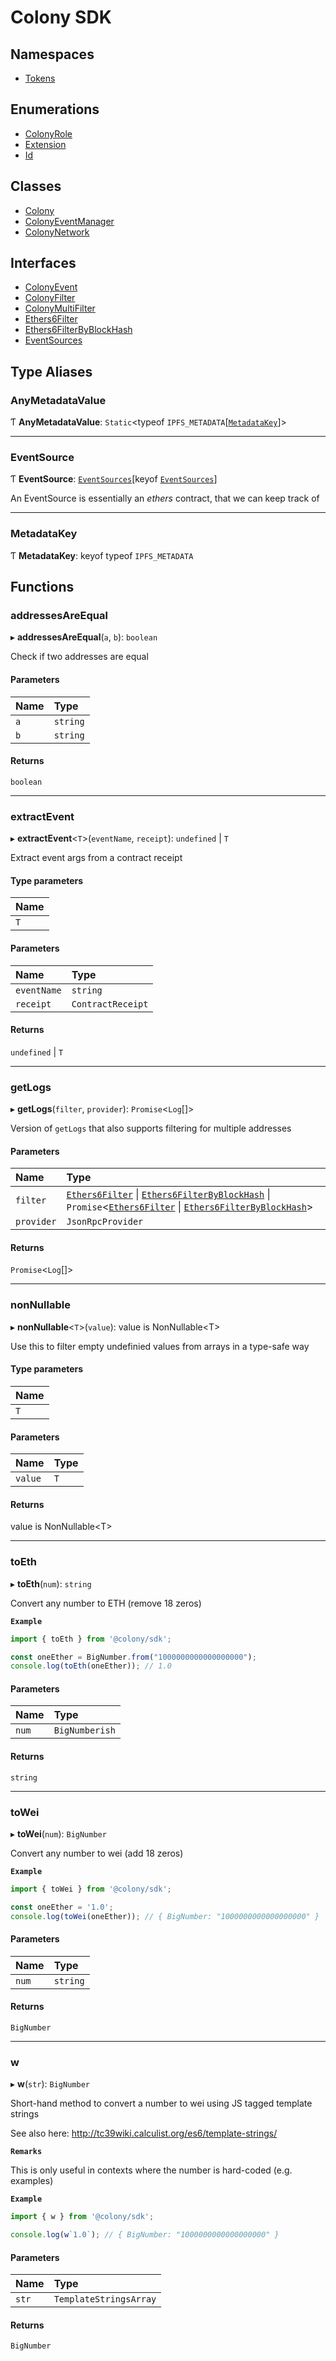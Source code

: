 # Colony SDK

## Namespaces

- [Tokens](modules/Tokens.md)

## Enumerations

- [ColonyRole](enums/ColonyRole.md)
- [Extension](enums/Extension.md)
- [Id](enums/Id.md)

## Classes

- [Colony](classes/Colony.md)
- [ColonyEventManager](classes/ColonyEventManager.md)
- [ColonyNetwork](classes/ColonyNetwork.md)

## Interfaces

- [ColonyEvent](interfaces/ColonyEvent.md)
- [ColonyFilter](interfaces/ColonyFilter.md)
- [ColonyMultiFilter](interfaces/ColonyMultiFilter.md)
- [Ethers6Filter](interfaces/Ethers6Filter.md)
- [Ethers6FilterByBlockHash](interfaces/Ethers6FilterByBlockHash.md)
- [EventSources](interfaces/EventSources.md)

## Type Aliases

### AnyMetadataValue

Ƭ **AnyMetadataValue**: `Static`<typeof `IPFS_METADATA`[[`MetadataKey`](README.md#metadatakey)]\>

___

### EventSource

Ƭ **EventSource**: [`EventSources`](interfaces/EventSources.md)[keyof [`EventSources`](interfaces/EventSources.md)]

An EventSource is essentially an _ethers_ contract, that we can keep track of

___

### MetadataKey

Ƭ **MetadataKey**: keyof typeof `IPFS_METADATA`

## Functions

### addressesAreEqual

▸ **addressesAreEqual**(`a`, `b`): `boolean`

Check if two addresses are equal

#### Parameters

| Name | Type |
| :------ | :------ |
| `a` | `string` |
| `b` | `string` |

#### Returns

`boolean`

___

### extractEvent

▸ **extractEvent**<`T`\>(`eventName`, `receipt`): `undefined` \| `T`

Extract event args from a contract receipt

#### Type parameters

| Name |
| :------ |
| `T` |

#### Parameters

| Name | Type |
| :------ | :------ |
| `eventName` | `string` |
| `receipt` | `ContractReceipt` |

#### Returns

`undefined` \| `T`

___

### getLogs

▸ **getLogs**(`filter`, `provider`): `Promise`<`Log`[]\>

Version of `getLogs` that also supports filtering for multiple addresses

#### Parameters

| Name | Type |
| :------ | :------ |
| `filter` | [`Ethers6Filter`](interfaces/Ethers6Filter.md) \| [`Ethers6FilterByBlockHash`](interfaces/Ethers6FilterByBlockHash.md) \| `Promise`<[`Ethers6Filter`](interfaces/Ethers6Filter.md) \| [`Ethers6FilterByBlockHash`](interfaces/Ethers6FilterByBlockHash.md)\> |
| `provider` | `JsonRpcProvider` |

#### Returns

`Promise`<`Log`[]\>

___

### nonNullable

▸ **nonNullable**<`T`\>(`value`): value is NonNullable<T\>

Use this to filter empty undefinied values from arrays in a type-safe way

#### Type parameters

| Name |
| :------ |
| `T` |

#### Parameters

| Name | Type |
| :------ | :------ |
| `value` | `T` |

#### Returns

value is NonNullable<T\>

___

### toEth

▸ **toEth**(`num`): `string`

Convert any number to ETH (remove 18 zeros)

**`Example`**

```typescript
import { toEth } from '@colony/sdk';

const oneEther = BigNumber.from("1000000000000000000");
console.log(toEth(oneEther)); // 1.0
```

#### Parameters

| Name | Type |
| :------ | :------ |
| `num` | `BigNumberish` |

#### Returns

`string`

___

### toWei

▸ **toWei**(`num`): `BigNumber`

Convert any number to wei (add 18 zeros)

**`Example`**

```typescript
import { toWei } from '@colony/sdk';

const oneEther = '1.0';
console.log(toWei(oneEther)); // { BigNumber: "1000000000000000000" }
```

#### Parameters

| Name | Type |
| :------ | :------ |
| `num` | `string` |

#### Returns

`BigNumber`

___

### w

▸ **w**(`str`): `BigNumber`

Short-hand method to convert a number to wei using JS tagged template strings

See also here: http://tc39wiki.calculist.org/es6/template-strings/

**`Remarks`**

This is only useful in contexts where the number is hard-coded (e.g. examples)

**`Example`**

```typescript
import { w } from '@colony/sdk';

console.log(w`1.0`); // { BigNumber: "1000000000000000000" }
```

#### Parameters

| Name | Type |
| :------ | :------ |
| `str` | `TemplateStringsArray` |

#### Returns

`BigNumber`
